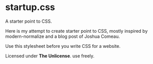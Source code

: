 # startup.css
A starter point to CSS.

Here is my attempt to create starter point to CSS, mostly inspired by modern-normalize and a blog post of Joshua Comeau.

Use this stylesheet before you write CSS for a website.

Licensed under **The Unlicense**. use freely.
